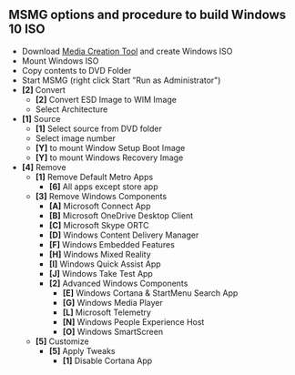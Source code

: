 ## MSMG options and procedure to build Windows 10 ISO

* Download [Media Creation Tool](https://www.microsoft.com/en-gb/software-download/windows10) and create Windows ISO
* Mount Windows ISO
* Copy contents to DVD Folder
* Start MSMG (right click Start "Run as Administrator")
* __[2]__ Convert 
  * __[2]__ Convert ESD Image to WIM Image
  * Select Architecture
* __[1]__ Source
  * __[1]__ Select source from DVD folder
  * Select image number
  * __[Y]__ to mount Window Setup Boot Image
  * __[Y]__ to mount Windows Recovery Image
* __[4]__ Remove 
  * __[1]__ Remove Default Metro Apps 
    * __[6]__ All apps except store app
  * __[3]__ Remove Windows Components
    * __[A]__   Microsoft Connect App
    * __[B]__   Microsoft OneDrive Desktop Client
    * __[C]__   Microsoft Skype ORTC
    * __[D]__   Windows Content Delivery Manager
    * __[F]__   Windows Embedded Features
    * __[H]__   Windows Mixed Reality
    * __[I]__   Windows Quick Assist App
    * __[J]__   Windows Take Test App
    * __[2]__   Advanced Windows Components
      * __[E]__   Windows Cortana & StartMenu Search App
      * __[G]__   Windows Media Player
      * __[L]__   Microsoft Telemetry
      * __[N]__   Windows People Experience Host
      * __[O]__   Windows SmartScreen
  * __[5]__ Customize
    * __[5]__ Apply Tweaks
      * __[1]__ Disable Cortana App
